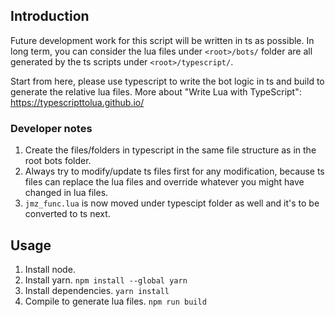 ## Introduction

Future development work for this script will be written in ts as possible. In long term, you can consider the lua files under `<root>/bots/` folder are all generated by the ts scripts under `<root>/typescript/`.

Start from here, please use typescript to write the bot logic in ts and build to generate the relative lua files.
More about "Write Lua with TypeScript": https://typescripttolua.github.io/

### Developer notes
1. Create the files/folders in typescript in the same file structure as in the root bots folder.
1. Always try to modify/update ts files first for any modification, because ts files can replace the lua files and override whatever you might have changed in lua files.
1. `jmz_func.lua` is now moved under typescipt folder as well and it's to be converted to ts next.

## Usage
1. Install node.
1. Install yarn. `npm install --global yarn`
1. Install dependencies. `yarn install`
1. Compile to generate lua files. `npm run build`

